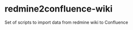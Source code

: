 redmine2confluence-wiki
=======================

Set of scripts to import data from redmine wiki to Confluence
